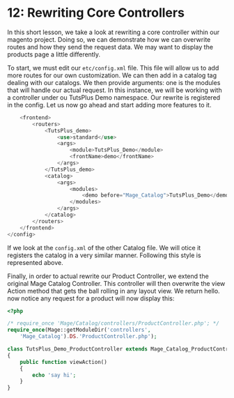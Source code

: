 12: Rewriting Core Controllers
=============================

In this short lesson, we take a look at rewriting a core controller within our
magento project. Doing so, we can demonstrate how we can overwrite routes and
how they send the request data. We may want to display the products page a
little differently.

To start, we must edit our `etc/config.xml` file. This file will allow us to add
more routes for our own customization. We can then add in a catalog tag dealing
with our catalogs. We then provide arguments: one is the modules that will
handle our actual request. In this instance, we will be working with a
controller under ou TutsPlus Demo namespace. Our rewrite is registered in the
config. Let us now go ahead and start adding more features to it.

```php
	<frontend>
		<routers>
			<TutsPlus_demo>
				<use>standard</use>
				<args>
					<module>TutsPlus_Demo</module>
					<frontName>demo</frontName>
				</args>
			</TutsPlus_demo>
			<catalog>
				<args>
					<modules>
						<demo before="Mage_Catalog">TutsPlus_Demo</demo>
					</modules>
				</args>
			</catalog>
		</routers>
	</frontend>
</config>
```

If we look at the `config.xml` of the other Catalog file. We will otice it
registers the catalog in a very similar manner. Following this style is
represented above.

Finally, in order to actual rewrite our Product Controller, we extend the
original Mage Catalog Controller. This controller will then overwrite the view
Action method that gets the ball rolling in any layout view. We return hello.
now notice any request for a product will now display this:

```php
<?php

/* require_once 'Mage/Catalog/controllers/ProductController.php'; */
require_once(Mage::getModuleDir('controllers',
	'Mage_Catalog').DS.'ProductController.php');

class TutsPlus_Demo_ProductController extends Mage_Catalog_ProductController
{
	public function viewAction()
	{
		echo 'say hi';
	}
}
```
